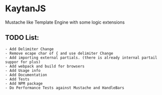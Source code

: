 # KaytanJS
Mustache like Template Engine with some logic extensions 

## TODO List:
    - Add Delimiter Change
    - Remove ecape char of { and use delimiter Change
    - Add importing external partials. (there is already internal partail suppor for plus)
    - Add webpack and build for browsers
    - Add Usage info
    - Add Documentation
    - Add Tests
    - Add NPM package
    - Do Performance Tests against Mustache and HandleBars 
